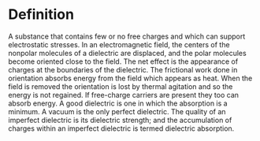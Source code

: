 # Definition

A substance that contains few or no free charges and which can support
electrostatic stresses. In an electromagnetic field, the centers of the
nonpolar molecules of a dielectric are displaced, and the polar
molecules become oriented close to the field. The net effect is the
appearance of charges at the boundaries of the dielectric. The
frictional work done in orientation absorbs energy from the field which
appears as heat. When the field is removed the orientation is lost by
thermal agitation and so the energy is not regained. If free-charge
carriers are present they too can absorb energy. A good dielectric is
one in which the absorption is a minimum. A vacuum is the only perfect
dielectric. The quality of an imperfect dielectric is its dielectric
strength; and the accumulation of charges within an imperfect dielectric
is termed dielectric absorption.
